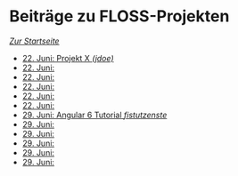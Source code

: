 Beiträge zu FLOSS-Projekten
===========================

*[Zur Startseite](./)*

- [22. Juni: Projekt X *(jdoe)*](#)
- [22. Juni:](#)
- [22. Juni:](#)
- [22. Juni:](#)
- [22. Juni:](#)
- [22. Juni:](#)
- [29. Juni: Angular 6 Tutorial *fistutzenste*](#)
- [29. Juni:](#)
- [29. Juni:](#)
- [29. Juni:](#)
- [29. Juni:](#)
- [29. Juni:](#)
